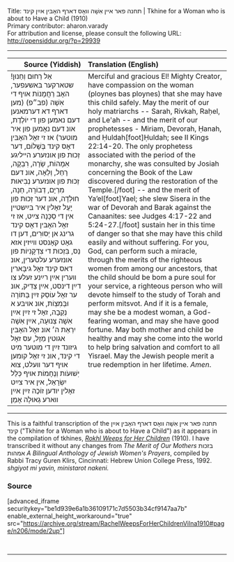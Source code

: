 <html>
<head></head>
<body>
Title: תחנה פאר אײן אִשָׁה װאָס דארף האָבּין אײַן קינד | Tkhine for a Woman who is about to Have a Child (1910)<br />
Primary contributor: aharon.varady<br />
For attribution and license, please consult the following URL: <a href="http://opensiddur.org/?p=29939">http://opensiddur.org/?p=29939</a>
<p />
<hr />

<table style="margin-left: auto;margin-right: auto;" class="draggable">
<thead><tr><th id="x" style="text-align: right;">Source (Yiddish)</th><th style="text-align: left;">Translation (English)</th></tr></thead>
<tbody>
<tr><td style="vertical-align:top;">
<div class="yiddish"><span lang="yi">
אֵל רַחוּם וְחַנוּן! שטארקער בּאשעפער, האָבּ רַחֲמָנוֹת אױף די אִשָׁה (פב״פ) (מען דארף דא דערמאנען דעם נאמען פון די יוֹלֶדֶת, אונ דעם נאָמען פון איר מוטער) אז זי זאָל האָבּין דאָס קינד בְּשָׁלוֹם, דער זְכוּת פון אונזערע הײליגע אִמָהוֹת, שָׂרָה, רִבְקָה, רָחֵל, וְלֵאָה, אונ דעם זְכוּת פון אונזערע נְבִיאוּת מִרְיָם, דְבוֹרָה, חַנָה, חוּלְדָה, אונ דער זְכוּת פון יָעֵל זאָלין איר בּײַשטײן אין די סַכָּנָה צײַט, אז זי זאָל האָבּין דאָס קינד גרינג אן יְסוּרִים, דען דו גאָט קאָנסט װײַזין אזא נֵס, בִּזְכוּת די צִדְקָנִיוֹת פון אונזערע עלטערין, אונ דאס קינד זאָל גיבָּארין װערין אײַן רײַנע זעלע צו דײַן דינסט, אײַן צַדִיק, אונ ער זאָל עוֹסֵק זײַן בַּתּוֹרָה וּבְּמִצְוֹת, אונ אױבּע א נְקֵבָה, זאָל זי זײַן אײַן אִשָׁה צְנוּעָה, אײַן אִשָׁה יִרְאַת ה׳ אונ זאָל האָבּין אגוטין מַזָל, עס זאָל גיזונד זײַן די מוטער מיט די קינד, אונ זי זאָל קומען אױף דער װעלט, צוא יֽשׁוּעֹות וְנֶחָמוֹת אױף כְּלַל יִשְׂרָאֵל, אין איר צײַט זאָלין יודען זוֹכֶה זײַן אײַן װארע גְאוּלָה אָמֵן׃
</span></div></td>

<td style="vertical-align:top;">
<div class="english">
Merciful and gracious El! Mighty Creator, have compassion on the woman <span class="instruction">(ploynes bas ploynes)</span> that she may have this child safely. May the merit of our holy matriarchs -- Sarah, Rivkah, Raḥel, and Le'ah -- and the merit of our prophetesses - Miriam, Devorah, Ḥanah, and Ḥuldah[foot]Ḥuldah; see II Kings 22:14-20. The only prophetess associated with the period of the monarchy, she was consulted by Josiah concerning the Book of the Law discovered during the restoration of the Temple.[/foot] -- and the merit of Ya’el[foot]Yael; she slew Sisera in the war of Devorah and Barak against the Canaanites: see Judges 4:17-22 and 5:24-27.[/foot] sustain her in this time of danger so that she may have this child easily and without suffering. For you, God, can perform such a miracle, through the merits of the righteous women from among our ancestors, that the child should be bom a pure soul for your service, a righteous person who will devote himself to the study of Torah and perform mitsvot. And if it is a female, may she be a modest woman, a God-fearing woman, and may she have good fortune. May both mother and child be healthy and may she come into the world to help bring salvation and comfort to all Yisrael. May the Jewish people merit a true redemption in her lifetime. <em>Amen</em>.
</div></td>
</tr>
</tbody></table>

<hr />

This is a faithful transcription of the תחנה פאר אײן אִשָׁה װאָס דארף האָבּין אײַן קינד ("Tkhine for a Woman who is about to Have a Child") as it appears in the compilation of tkhines, <em><a href="http://opensiddur.org/?p=22300">Rokhl Weeps for Her Children</a></em> (1910). I have transcribed it without any changes from <em>The Merit of Our Mothers</em> בזכות אמהות <em>A Bilingual Anthology of Jewish Women's Prayers</em>, compiled by Rabbi Tracy Guren Klirs, Cincinnati: Hebrew Union College Press, 1992. <em>shgiyot mi yavin, ministarot nakeni.</em>

<h3>Source</h3>

[advanced_iframe securitykey="be1d939e6a1b36109171c7d5503b34cf9147aa7b" enable_external_height_workaround="true" src="https://archive.org/stream/RachelWeepsForHerChildrenVilna1910#page/n206/mode/2up"]

&nbsp;

<hr />

&nbsp;
</body>
</html>